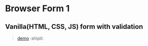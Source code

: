# Browser Form 1

## Vanilla(HTML, CSS, JS) form with validation

> [demo](https://igorashs.github.io/browser-form-1/) :shipit:
